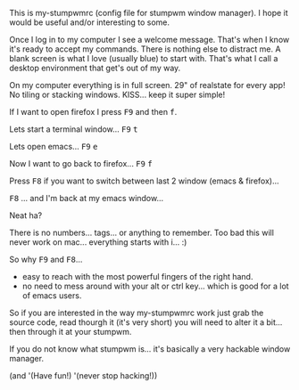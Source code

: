 This is my-stumpwmrc (config file for stumpwm window manager). I hope it would be useful and/or interesting to some.

Once I log in to my computer I see a welcome message. That's when I know it's ready to accept my commands. There is nothing else to distract me. A blank screen is what I love (usually blue) to start with. That's what I call a desktop environment that get's out of my way.

On my computer everything is in full screen. 29" of realstate for every app! No tiling or stacking windows. KISS... keep it super simple!

If I want to open firefox I press <kbd>F9</kbd> and then <kbd>f</kbd>. 

Lets start a terminal window... <kbd>F9</kbd> <kbd>t</kbd>

Lets open emacs... <kbd>F9</kbd> <kbd>e</kbd>

Now I want to go back to firefox... <kbd>F9</kbd> <kbd>f</kbd>

Press <kbd>F8</kbd> if you want to switch between last 2 window (emacs & firefox)...

<kbd>F8</kbd> ... and I'm back at my emacs window...

Neat ha? 

There is no numbers... tags... or anything to remember. Too bad this will never work on mac... everything starts with i... :)

So why <kbd>F9</kbd> and <kbd>F8</kbd>... 

- easy to reach with the most powerful fingers of the right hand.
- no need to mess around with your alt or ctrl key... which is good for a lot of emacs users.

So if you are interested in the way my-stumpwmrc work just grab the source code, read thourgh it (it's very short) you will need to alter it a bit... then through it at your stumpwm.

If you do not know what stumpwm is... it's basically a very hackable window manager.

(and '(Have fun!) '(never stop hacking!))






